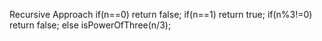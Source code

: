 Recursive Approach
if(n==0) return false;
if(n==1) return true;
if(n%3!=0) return false;
else isPowerOfThree(n/3);